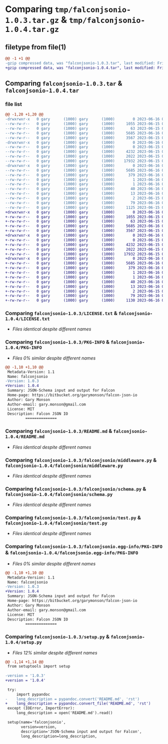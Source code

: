 # Comparing `tmp/falconjsonio-1.0.3.tar.gz` & `tmp/falconjsonio-1.0.4.tar.gz`

## filetype from file(1)

```diff
@@ -1 +1 @@
-gzip compressed data, was "falconjsonio-1.0.3.tar", last modified: Fri Jun 16 00:45:01 2023, max compression
+gzip compressed data, was "falconjsonio-1.0.4.tar", last modified: Fri Jun 16 02:31:34 2023, max compression
```

## Comparing `falconjsonio-1.0.3.tar` & `falconjsonio-1.0.4.tar`

### file list

```diff
@@ -1,20 +1,20 @@
-drwxrwxr-x   0 gary      (1000) gary      (1000)        0 2023-06-16 00:45:01.601414 falconjsonio-1.0.3/
--rw-rw-r--   0 gary      (1000) gary      (1000)     1055 2023-06-15 06:38:02.000000 falconjsonio-1.0.3/LICENSE.txt
--rw-rw-r--   0 gary      (1000) gary      (1000)       63 2023-06-15 06:38:02.000000 falconjsonio-1.0.3/MANIFEST.in
--rw-rw-r--   0 gary      (1000) gary      (1000)     5685 2023-06-16 00:45:01.601414 falconjsonio-1.0.3/PKG-INFO
--rw-rw-r--   0 gary      (1000) gary      (1000)     3567 2023-06-15 06:38:02.000000 falconjsonio-1.0.3/README.md
-drwxrwxr-x   0 gary      (1000) gary      (1000)        0 2023-06-16 00:45:01.597414 falconjsonio-1.0.3/falconjsonio/
--rw-rw-r--   0 gary      (1000) gary      (1000)        0 2023-06-15 06:38:02.000000 falconjsonio-1.0.3/falconjsonio/__init__.py
--rw-rw-r--   0 gary      (1000) gary      (1000)     4232 2023-06-15 06:38:02.000000 falconjsonio-1.0.3/falconjsonio/middleware.py
--rw-rw-r--   0 gary      (1000) gary      (1000)     2022 2023-06-15 06:38:02.000000 falconjsonio-1.0.3/falconjsonio/schema.py
--rw-rw-r--   0 gary      (1000) gary      (1000)    17932 2023-06-15 06:38:02.000000 falconjsonio-1.0.3/falconjsonio/test.py
-drwxrwxr-x   0 gary      (1000) gary      (1000)        0 2023-06-16 00:45:01.601414 falconjsonio-1.0.3/falconjsonio.egg-info/
--rw-rw-r--   0 gary      (1000) gary      (1000)     5685 2023-06-16 00:45:01.000000 falconjsonio-1.0.3/falconjsonio.egg-info/PKG-INFO
--rw-rw-r--   0 gary      (1000) gary      (1000)      379 2023-06-16 00:45:01.000000 falconjsonio-1.0.3/falconjsonio.egg-info/SOURCES.txt
--rw-rw-r--   0 gary      (1000) gary      (1000)        1 2023-06-16 00:45:01.000000 falconjsonio-1.0.3/falconjsonio.egg-info/dependency_links.txt
--rw-rw-r--   0 gary      (1000) gary      (1000)        1 2023-06-16 00:37:21.000000 falconjsonio-1.0.3/falconjsonio.egg-info/not-zip-safe
--rw-rw-r--   0 gary      (1000) gary      (1000)       40 2023-06-16 00:45:01.000000 falconjsonio-1.0.3/falconjsonio.egg-info/requires.txt
--rw-rw-r--   0 gary      (1000) gary      (1000)       13 2023-06-16 00:45:01.000000 falconjsonio-1.0.3/falconjsonio.egg-info/top_level.txt
--rw-rw-r--   0 gary      (1000) gary      (1000)        2 2023-06-15 06:46:18.000000 falconjsonio-1.0.3/requirements.txt
--rw-rw-r--   0 gary      (1000) gary      (1000)       79 2023-06-16 00:45:01.601414 falconjsonio-1.0.3/setup.cfg
--rw-rw-r--   0 gary      (1000) gary      (1000)     1125 2023-06-15 06:53:09.000000 falconjsonio-1.0.3/setup.py
+drwxrwxr-x   0 gary      (1000) gary      (1000)        0 2023-06-16 02:31:34.678256 falconjsonio-1.0.4/
+-rw-rw-r--   0 gary      (1000) gary      (1000)     1055 2023-06-15 06:38:02.000000 falconjsonio-1.0.4/LICENSE.txt
+-rw-rw-r--   0 gary      (1000) gary      (1000)       63 2023-06-15 06:38:02.000000 falconjsonio-1.0.4/MANIFEST.in
+-rw-rw-r--   0 gary      (1000) gary      (1000)     5685 2023-06-16 02:31:34.678256 falconjsonio-1.0.4/PKG-INFO
+-rw-rw-r--   0 gary      (1000) gary      (1000)     3567 2023-06-15 06:38:02.000000 falconjsonio-1.0.4/README.md
+drwxrwxr-x   0 gary      (1000) gary      (1000)        0 2023-06-16 02:31:34.678256 falconjsonio-1.0.4/falconjsonio/
+-rw-rw-r--   0 gary      (1000) gary      (1000)        0 2023-06-15 06:38:02.000000 falconjsonio-1.0.4/falconjsonio/__init__.py
+-rw-rw-r--   0 gary      (1000) gary      (1000)     4232 2023-06-15 06:38:02.000000 falconjsonio-1.0.4/falconjsonio/middleware.py
+-rw-rw-r--   0 gary      (1000) gary      (1000)     2022 2023-06-15 06:38:02.000000 falconjsonio-1.0.4/falconjsonio/schema.py
+-rw-rw-r--   0 gary      (1000) gary      (1000)    17932 2023-06-15 06:38:02.000000 falconjsonio-1.0.4/falconjsonio/test.py
+drwxrwxr-x   0 gary      (1000) gary      (1000)        0 2023-06-16 02:31:34.678256 falconjsonio-1.0.4/falconjsonio.egg-info/
+-rw-rw-r--   0 gary      (1000) gary      (1000)     5685 2023-06-16 02:31:34.000000 falconjsonio-1.0.4/falconjsonio.egg-info/PKG-INFO
+-rw-rw-r--   0 gary      (1000) gary      (1000)      379 2023-06-16 02:31:34.000000 falconjsonio-1.0.4/falconjsonio.egg-info/SOURCES.txt
+-rw-rw-r--   0 gary      (1000) gary      (1000)        1 2023-06-16 02:31:34.000000 falconjsonio-1.0.4/falconjsonio.egg-info/dependency_links.txt
+-rw-rw-r--   0 gary      (1000) gary      (1000)        1 2023-06-16 00:37:21.000000 falconjsonio-1.0.4/falconjsonio.egg-info/not-zip-safe
+-rw-rw-r--   0 gary      (1000) gary      (1000)       40 2023-06-16 02:31:34.000000 falconjsonio-1.0.4/falconjsonio.egg-info/requires.txt
+-rw-rw-r--   0 gary      (1000) gary      (1000)       13 2023-06-16 02:31:34.000000 falconjsonio-1.0.4/falconjsonio.egg-info/top_level.txt
+-rw-rw-r--   0 gary      (1000) gary      (1000)        2 2023-06-15 06:46:18.000000 falconjsonio-1.0.4/requirements.txt
+-rw-rw-r--   0 gary      (1000) gary      (1000)       79 2023-06-16 02:31:34.678256 falconjsonio-1.0.4/setup.cfg
+-rw-rw-r--   0 gary      (1000) gary      (1000)     1130 2023-06-16 02:30:08.000000 falconjsonio-1.0.4/setup.py
```

### Comparing `falconjsonio-1.0.3/LICENSE.txt` & `falconjsonio-1.0.4/LICENSE.txt`

 * *Files identical despite different names*

### Comparing `falconjsonio-1.0.3/PKG-INFO` & `falconjsonio-1.0.4/PKG-INFO`

 * *Files 0% similar despite different names*

```diff
@@ -1,10 +1,10 @@
 Metadata-Version: 1.1
 Name: falconjsonio
-Version: 1.0.3
+Version: 1.0.4
 Summary: JSON-Schema input and output for Falcon
 Home-page: https://bitbucket.org/garymonson/falcon-json-io
 Author: Gary Monson
 Author-email: gary.monson@gmail.com
 License: MIT
 Description: Falcon JSON IO
         ==============
```

### Comparing `falconjsonio-1.0.3/README.md` & `falconjsonio-1.0.4/README.md`

 * *Files identical despite different names*

### Comparing `falconjsonio-1.0.3/falconjsonio/middleware.py` & `falconjsonio-1.0.4/falconjsonio/middleware.py`

 * *Files identical despite different names*

### Comparing `falconjsonio-1.0.3/falconjsonio/schema.py` & `falconjsonio-1.0.4/falconjsonio/schema.py`

 * *Files identical despite different names*

### Comparing `falconjsonio-1.0.3/falconjsonio/test.py` & `falconjsonio-1.0.4/falconjsonio/test.py`

 * *Files identical despite different names*

### Comparing `falconjsonio-1.0.3/falconjsonio.egg-info/PKG-INFO` & `falconjsonio-1.0.4/falconjsonio.egg-info/PKG-INFO`

 * *Files 0% similar despite different names*

```diff
@@ -1,10 +1,10 @@
 Metadata-Version: 1.1
 Name: falconjsonio
-Version: 1.0.3
+Version: 1.0.4
 Summary: JSON-Schema input and output for Falcon
 Home-page: https://bitbucket.org/garymonson/falcon-json-io
 Author: Gary Monson
 Author-email: gary.monson@gmail.com
 License: MIT
 Description: Falcon JSON IO
         ==============
```

### Comparing `falconjsonio-1.0.3/setup.py` & `falconjsonio-1.0.4/setup.py`

 * *Files 12% similar despite different names*

```diff
@@ -1,14 +1,14 @@
 from setuptools import setup
 
-version = '1.0.3'
+version = '1.0.4'
 
 try:
     import pypandoc
-    long_description = pypandoc.convert('README.md', 'rst')
+    long_description = pypandoc.convert_file('README.md', 'rst')
 except (IOError, ImportError):
     long_description = open('README.md').read()
 
 setup(name='falconjsonio',
       version=version,
       description='JSON-Schema input and output for Falcon',
       long_description=long_description,
```

